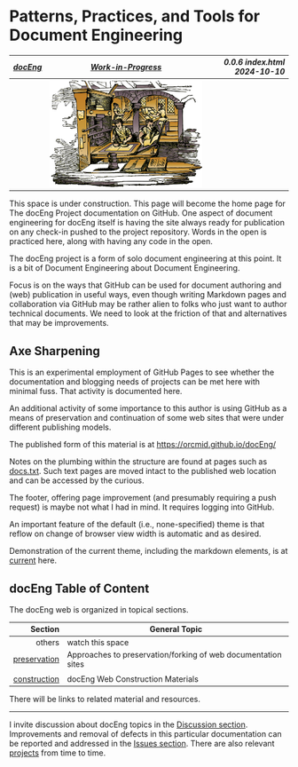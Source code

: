 <!-- index.md 0.0.5                 UTF-8                         2023-08-18
     ----1----|----2----|----3----|----4----|----5----|----6----|----7----|--
     source <https://github.com/orcmid/docEng/blob/main/docs/index.md>
     construction structure, manifest, and job jar at
     <https://orcmid.github.io/docEng/docs.txt>
     -->

# Patterns, Practices, and Tools for Document Engineering

| ***[docEng](.)*** | ***[Work-in-Progress](docs.txt)*** | ***0.0.6 index.html 2024-10-10*** |
| :--                |       :-:          | --: |
| | ![Document Engineering](images/DocEng-2022-10-14-0744-LogoLarge.png) | |

This space is under construction.  This page will become the home page for
The docEng Project documentation on GitHub.  One aspect of document
engineering for docEng itself is having the site always ready for
publication on any check-in pushed to the project repository.  Words in the
open is practiced here, along with having any code in the open.

The docEng project is a form of solo document engineering at this point.
It is a bit of Document Engineering about Document Engineering.

Focus is on the ways that GitHub can be used for document
authoring and (web) publication in useful ways, even though writing Markdown
pages and collaboration via GitHub may be rather alien to folks who just want
to author technical documents.  We need to look at the friction of that and
alternatives that may be improvements.

## Axe Sharpening

This is an experimental employment of GitHub Pages to see
whether the documentation and blogging needs of projects can be met here
with minimal fuss.  That activity is documented here.

An additional activity of some importance to this author is using GitHub
as a means of preservation and continuation of some web sites that were under
different publishing models.

The published form of this material is at <https://orcmid.github.io/docEng/>

Notes on the plumbing within the structure are found at pages such as
[docs.txt](docs.txt).  Such text pages are moved intact to the published
web location and can be accessed by the curious.

The footer, offering page improvement (and presumably requiring a push
request) is maybe not what I had in mind.  It requires logging into GitHub.

An important feature of the default (i.e., none-specified) theme is that
reflow on change of browser view width is automatic and as desired.

Demonstration of the current theme, including the markdown elements, is
at [current](construction/current/) here.

## docEng Table of Content

The docEng web is organized in topical sections.

| **Section** |  **General Topic** |
|   --:       |  ---               |
| others | watch this space |
| [preservation](preservation/) | Approaches to preservation/forking of web documentation sites |
| | |
| [construction](construction/) | docEng Web Construction Materials |

There will be links to related material and resources.

----

I invite discussion about docEng topics in the
[Discussion section](https://github.com/orcmid/docEng/discussions).
Improvements and removal of defects in this particular documentation can be
reported and addressed in the
[Issues section](https://github.com/orcmid/docEng/issues).  There are also
relevant [projects](https://github.com/orcmid/docEng/projects?query=is%3Aopen)
from time to time.


<!--
     0.0.6 2024-10-10T16:31Z Correct projects link
     0.0.5 2023-08-18T20:05Z Clean-ups
     0.0.4 2023-08-17T03:17Z Start expanding, and the big logo image
     0.0.3 2022-03-21T17:38Z Correct Construction structure link
     0.0.2 2021-10-29T21:54Z Smoothing, changing "master" to "main"
     0.0.1 2021-02-15T23:54Z Adapt the Miser Project docs/index.md 0.0.4
           for the front-porch of docEng/docs/
     0.0.0 2021-02-09T22:38Z create placeholder home page form docEng
           GitHub docs
     -->
<!--                *** end of docs/index.md ***                         -->
